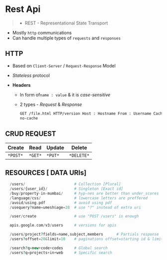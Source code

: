 # Rest Api

> - REST - Representational State Transport

- Mostly `http` communications
- Can handle multiple types of `requests` and `responses`

## HTTP

- Based on `Client-Server` / `Request-Response` Model
- _Stateless_ protocol
- **Headers**

  - In form of`name : value` & it is _case-sensitive_
  - 2 types - _Request_ & _Response_

    ```html
    GET /file.html HTTP/version Host : Hostname From : Username Cache-Control :
    no-cache
    ```

## CRUD REQUEST

| Create   | Read    | Update  | Delete     |
| -------- | ------- | ------- | ---------- |
| `*POST*` | `*GET*` | `*PUT*` | `*DELETE*` |

## RESOURCES [ DATA URIs]

```php
  /users/                      # Collection [Plural]
  /users/{user_id}/            # Singleton [Exact id]
  /buy/property-in-mumbai/     # hyp-nes are better than under_scores
  /language/css/               # lowercase letters are preffered
  /avoid/using.pdf             # avoid using pdf
  /usequery?name=umesh&age=28  # use "?" instead of extra uri

  /user/create                 # use "POST /users" is enough

  apis.google.com/v3/users     # versions for apis

  /users/project?fields=name,subject,members      # Partials response
  /users?offset=20&limit=10    # paginations offset=starting id & limit=rows

  /search?q=new+code+codes     # Global search
  /users?q=projects+in+web     # Specific search

```
